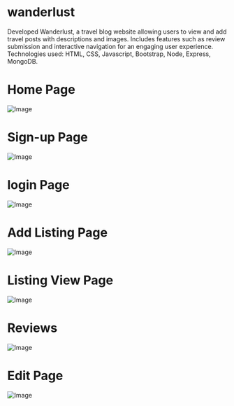 # wanderlust
Developed Wanderlust, a travel blog website allowing users to view and add travel posts with descriptions and images. Includes features such as review submission and interactive navigation for an engaging user experience. 
Technologies used: HTML, CSS, Javascript, Bootstrap, Node, Express, MongoDB.
# Home Page
![Image](https://github.com/user-attachments/assets/4a9259f6-c771-4e66-a6aa-86223141f4fa)
# Sign-up Page
![Image](https://github.com/user-attachments/assets/1ef2bca8-a8bf-4f8c-8f42-3fdf13937064)
# login Page
![Image](https://github.com/user-attachments/assets/abbc5494-c473-415a-9c1c-b70c28c75b1a)
# Add Listing Page
![Image](https://github.com/user-attachments/assets/ce59cf4c-86bf-4974-9828-4c7993c9ef47)
# Listing View Page
![Image](https://github.com/user-attachments/assets/f2937fe8-29ff-4552-a19f-3d74cca0ad25)
# Reviews
![Image](https://github.com/user-attachments/assets/1bf425e0-70a1-4d55-a84e-6a2e985f3a41)
# Edit Page
![Image](https://github.com/user-attachments/assets/7e3ff6a1-9cec-4664-8476-527901805bc3)
